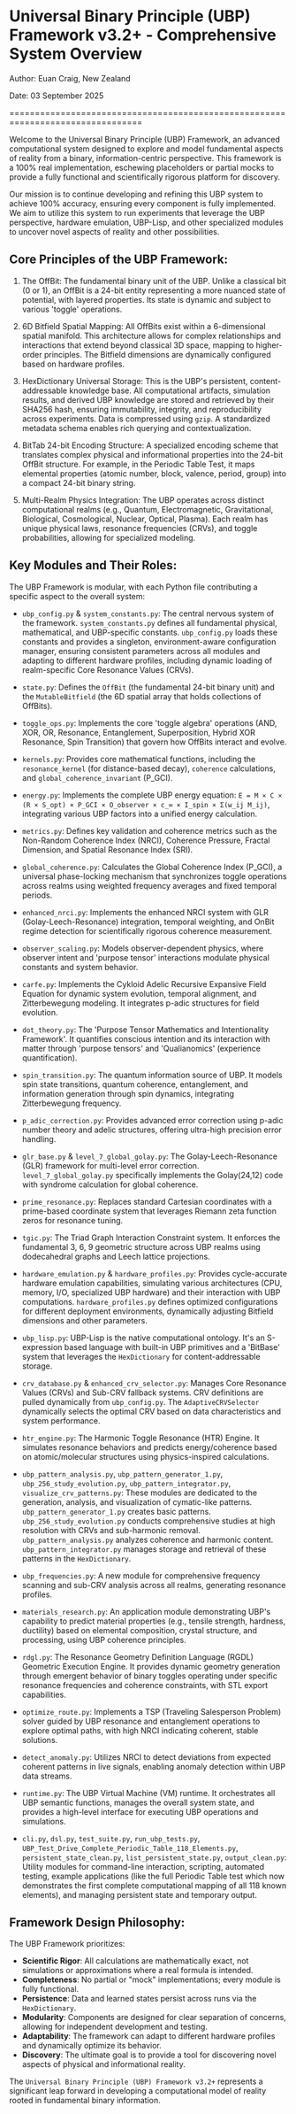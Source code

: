 # Universal Binary Principle (UBP) Framework v3.2+ - Comprehensive System Overview

Author: Euan Craig, New Zealand

Date: 03 September 2025

================================================================================

Welcome to the Universal Binary Principle (UBP) Framework, an advanced computational
system designed to explore and model fundamental aspects of reality from a binary,
information-centric perspective. This framework is a 100% real implementation,
eschewing placeholders or partial mocks to provide a fully functional and scientifically
rigorous platform for discovery.

Our mission is to continue developing and refining this UBP system to achieve
100% accuracy, ensuring every component is fully implemented. We aim to utilize
this system to run experiments that leverage the UBP perspective, hardware emulation,
UBP-Lisp, and other specialized modules to uncover novel aspects of reality and
other possibilities.

Core Principles of the UBP Framework:
------------------------------------

1.  The OffBit: The fundamental binary unit of the UBP. Unlike a classical bit (0 or 1),
    an OffBit is a 24-bit entity representing a more nuanced state of potential, with
    layered properties. Its state is dynamic and subject to various 'toggle' operations.

2.  6D Bitfield Spatial Mapping: All OffBits exist within a 6-dimensional spatial manifold.
    This architecture allows for complex relationships and interactions that extend beyond
    classical 3D space, mapping to higher-order principles. The Bitfield dimensions
    are dynamically configured based on hardware profiles.

3.  HexDictionary Universal Storage: This is the UBP's persistent, content-addressable
    knowledge base. All computational artifacts, simulation results, and derived UBP
    knowledge are stored and retrieved by their SHA256 hash, ensuring immutability,
    integrity, and reproducibility across experiments. Data is compressed using `gzip`.
    A standardized metadata schema enables rich querying and contextualization.

4.  BitTab 24-bit Encoding Structure: A specialized encoding scheme that translates
    complex physical and informational properties into the 24-bit OffBit structure.
    For example, in the Periodic Table Test, it maps elemental properties (atomic number,
    block, valence, period, group) into a compact 24-bit binary string.

5.  Multi-Realm Physics Integration: The UBP operates across distinct computational
    realms (e.g., Quantum, Electromagnetic, Gravitational, Biological, Cosmological,
    Nuclear, Optical, Plasma). Each realm has unique physical laws, resonance frequencies (CRVs),
    and toggle probabilities, allowing for specialized modeling.

Key Modules and Their Roles:
-----------------------------

The UBP Framework is modular, with each Python file contributing a specific
aspect to the overall system:

*   `ubp_config.py` & `system_constants.py`: The central nervous system of the framework.
    `system_constants.py` defines all fundamental physical, mathematical, and UBP-specific
    constants. `ubp_config.py` loads these constants and provides a singleton,
    environment-aware configuration manager, ensuring consistent parameters
    across all modules and adapting to different hardware profiles, including dynamic
    loading of realm-specific Core Resonance Values (CRVs).

*   `state.py`: Defines the `OffBit` (the fundamental 24-bit binary unit) and the
    `MutableBitfield` (the 6D spatial array that holds collections of OffBits).

*   `toggle_ops.py`: Implements the core 'toggle algebra' operations (AND, XOR, OR,
    Resonance, Entanglement, Superposition, Hybrid XOR Resonance, Spin Transition)
    that govern how OffBits interact and evolve.

*   `kernels.py`: Provides core mathematical functions, including the `resonance_kernel`
    (for distance-based decay), `coherence` calculations, and `global_coherence_invariant`
    (P_GCI).

*   `energy.py`: Implements the complete UBP energy equation:
    `E = M × C × (R × S_opt) × P_GCI × O_observer × c_∞ × I_spin × Σ(w_ij M_ij)`,
    integrating various UBP factors into a unified energy calculation.

*   `metrics.py`: Defines key validation and coherence metrics such as the
    Non-Random Coherence Index (NRCI), Coherence Pressure, Fractal Dimension,
    and Spatial Resonance Index (SRI).

*   `global_coherence.py`: Calculates the Global Coherence Index (P_GCI), a universal
    phase-locking mechanism that synchronizes toggle operations across realms using
    weighted frequency averages and fixed temporal periods.

*   `enhanced_nrci.py`: Implements the enhanced NRCI system with GLR (Golay-Leech-Resonance)
    integration, temporal weighting, and OnBit regime detection for scientifically
    rigorous coherence measurement.

*   `observer_scaling.py`: Models observer-dependent physics, where observer intent
    and 'purpose tensor' interactions modulate physical constants and system behavior.

*   `carfe.py`: Implements the Cykloid Adelic Recursive Expansive Field Equation
    for dynamic system evolution, temporal alignment, and Zitterbewegung modeling.
    It integrates p-adic structures for field evolution.

*   `dot_theory.py`: The 'Purpose Tensor Mathematics and Intentionality Framework'.
    It quantifies conscious intention and its interaction with matter through
    'purpose tensors' and 'Qualianomics' (experience quantification).

*   `spin_transition.py`: The quantum information source of UBP. It models spin
    state transitions, quantum coherence, entanglement, and information generation
    through spin dynamics, integrating Zitterbewegung frequency.

*   `p_adic_correction.py`: Provides advanced error correction using p-adic number
    theory and adelic structures, offering ultra-high precision error handling.

*   `glr_base.py` & `level_7_global_golay.py`: The Golay-Leech-Resonance (GLR)
    framework for multi-level error correction. `level_7_global_golay.py` specifically
    implements the Golay(24,12) code with syndrome calculation for global coherence.

*   `prime_resonance.py`: Replaces standard Cartesian coordinates with a prime-based
    coordinate system that leverages Riemann zeta function zeros for resonance tuning.

*   `tgic.py`: The Triad Graph Interaction Constraint system. It enforces the
    fundamental 3, 6, 9 geometric structure across UBP realms using dodecahedral
    graphs and Leech lattice projections.

*   `hardware_emulation.py` & `hardware_profiles.py`: Provides cycle-accurate
    hardware emulation capabilities, simulating various architectures (CPU, memory,
    I/O, specialized UBP hardware) and their interaction with UBP computations.
    `hardware_profiles.py` defines optimized configurations for different deployment
    environments, dynamically adjusting Bitfield dimensions and other parameters.

*   `ubp_lisp.py`: UBP-Lisp is the native computational ontology. It's an S-expression
    based language with built-in UBP primitives and a 'BitBase' system that leverages
    the `HexDictionary` for content-addressable storage.

*   `crv_database.py` & `enhanced_crv_selector.py`: Manages Core Resonance Values (CRVs)
    and Sub-CRV fallback systems. CRV definitions are pulled dynamically from `ubp_config.py`.
    The `AdaptiveCRVSelector` dynamically selects the optimal CRV based on data
    characteristics and system performance.

*   `htr_engine.py`: The Harmonic Toggle Resonance (HTR) Engine. It simulates
    resonance behaviors and predicts energy/coherence based on atomic/molecular
    structures using physics-inspired calculations.

*   `ubp_pattern_analysis.py`, `ubp_pattern_generator_1.py`, `ubp_256_study_evolution.py`,
    `ubp_pattern_integrator.py`, `visualize_crv_patterns.py`: These modules are dedicated
    to the generation, analysis, and visualization of cymatic-like patterns.
    `ubp_pattern_generator_1.py` creates basic patterns. `ubp_256_study_evolution.py`
    conducts comprehensive studies at high resolution with CRVs and sub-harmonic
    removal. `ubp_pattern_analysis.py` analyzes coherence and harmonic content.
    `ubp_pattern_integrator.py` manages storage and retrieval of these patterns
    in the `HexDictionary`.

*   `ubp_frequencies.py`: A new module for comprehensive frequency scanning and
    sub-CRV analysis across all realms, generating resonance profiles.

*   `materials_research.py`: An application module demonstrating UBP's capability
    to predict material properties (e.g., tensile strength, hardness, ductility)
    based on elemental composition, crystal structure, and processing, using
    UBP coherence principles.

*   `rdgl.py`: The Resonance Geometry Definition Language (RGDL) Geometric Execution Engine.
    It provides dynamic geometry generation through emergent behavior of binary toggles
    operating under specific resonance frequencies and coherence constraints, with STL export capabilities.

*   `optimize_route.py`: Implements a TSP (Traveling Salesperson Problem) solver
    guided by UBP resonance and entanglement operations to explore optimal paths,
    with high NRCI indicating coherent, stable solutions.

*   `detect_anomaly.py`: Utilizes NRCI to detect deviations from expected coherent
    patterns in live signals, enabling anomaly detection within UBP data streams.

*   `runtime.py`: The UBP Virtual Machine (VM) runtime. It orchestrates all UBP
    semantic functions, manages the overall system state, and provides a high-level
    interface for executing UBP operations and simulations.

*   `cli.py`, `dsl.py`, `test_suite.py`, `run_ubp_tests.py`,
    `UBP_Test_Drive_Complete_Periodic_Table_118_Elements.py`,
    `persistent_state_clean.py`, `list_persistent_state.py`, `output_clean.py`: Utility modules
    for command-line interaction, scripting, automated testing, example applications
    (like the full Periodic Table test which now demonstrates the first complete
    computational mapping of all 118 known elements), and managing persistent state
    and temporary output.

Framework Design Philosophy:
-----------------------------

The UBP Framework prioritizes:
-   **Scientific Rigor**: All calculations are mathematically exact, not simulations or approximations where a real formula is intended.
-   **Completeness**: No partial or "mock" implementations; every module is fully functional.
-   **Persistence**: Data and learned states persist across runs via the `HexDictionary`.
-   **Modularity**: Components are designed for clear separation of concerns, allowing for independent development and testing.
-   **Adaptability**: The framework can adapt to different hardware profiles and dynamically optimize its behavior.
-   **Discovery**: The ultimate goal is to provide a tool for discovering novel aspects of physical and informational reality.

The `Universal Binary Principle (UBP) Framework v3.2+` represents a significant
leap forward in developing a computational model of reality rooted in fundamental
binary information.
